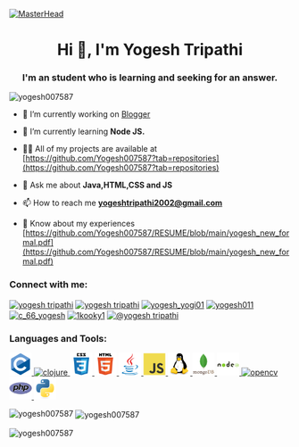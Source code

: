 [![MasterHead](https://media4.giphy.com/media/qgQUggAC3Pfv687qPC/giphy.gif?cid=ecf05e47e8el9hl5v79yo3dsy2przgdctszo179c1mwvzbnh&rid=giphy.gif&ct=g)](https://Yogesh007587.io)
<h1 align="center">Hi 👋, I'm Yogesh Tripathi</h1>
<h3 align="center">I'm an student who is learning and seeking for an answer.</h3>

<p align="left"> <img src="https://komarev.com/ghpvc/?username=yogesh007587&label=Profile%20views&color=0e75b6&style=flat" alt="yogesh007587" /> </p>

- 🔭 I’m currently working on [Blogger](https://yogesh007587.github.io/project/)

- 🌱 I’m currently learning **Node JS.**

- 👨‍💻 All of my projects are available at [https://github.com/Yogesh007587?tab=repositories](https://github.com/Yogesh007587?tab=repositories)

- 💬 Ask me about **Java,HTML,CSS and JS**

- 📫 How to reach me **yogeshtripathi2002@gmail.com**

- 📄 Know about my experiences [https://github.com/Yogesh007587/RESUME/blob/main/yogesh_new_formal.pdf](https://github.com/Yogesh007587/RESUME/blob/main/yogesh_new_formal.pdf)

<h3 align="left">Connect with me:</h3>
<p align="left">
<a href="https://linkedin.com/in/yogesh tripathi" target="blank"><img align="center" src="https://raw.githubusercontent.com/rahuldkjain/github-profile-readme-generator/master/src/images/icons/Social/linked-in-alt.svg" alt="yogesh tripathi" height="30" width="40" /></a>
<a href="https://fb.com/yogesh tripathi" target="blank"><img align="center" src="https://raw.githubusercontent.com/rahuldkjain/github-profile-readme-generator/master/src/images/icons/Social/facebook.svg" alt="yogesh tripathi" height="30" width="40" /></a>
<a href="https://instagram.com/yogesh_yogi01" target="blank"><img align="center" src="https://raw.githubusercontent.com/rahuldkjain/github-profile-readme-generator/master/src/images/icons/Social/instagram.svg" alt="yogesh_yogi01" height="30" width="40" /></a>
<a href="https://www.codechef.com/users/yogesh011" target="blank"><img align="center" src="https://cdn.jsdelivr.net/npm/simple-icons@3.1.0/icons/codechef.svg" alt="yogesh011" height="30" width="40" /></a>
<a href="https://www.hackerrank.com/c_66_yogesh" target="blank"><img align="center" src="https://raw.githubusercontent.com/rahuldkjain/github-profile-readme-generator/master/src/images/icons/Social/hackerrank.svg" alt="c_66_yogesh" height="30" width="40" /></a>
<a href="https://www.leetcode.com/1kooky1" target="blank"><img align="center" src="https://raw.githubusercontent.com/rahuldkjain/github-profile-readme-generator/master/src/images/icons/Social/leet-code.svg" alt="1kooky1" height="30" width="40" /></a>
<a href="https://www.hackerearth.com/@yogesh tripathi" target="blank"><img align="center" src="https://raw.githubusercontent.com/rahuldkjain/github-profile-readme-generator/master/src/images/icons/Social/hackerearth.svg" alt="@yogesh tripathi" height="30" width="40" /></a>
</p>

<h3 align="left">Languages and Tools:</h3>
<p align="left"> <a href="https://www.cprogramming.com/" target="_blank" rel="noreferrer"> <img src="https://raw.githubusercontent.com/devicons/devicon/master/icons/c/c-original.svg" alt="c" width="40" height="40"/> </a> <a href="https://clojure.org/" target="_blank" rel="noreferrer"> <img src="https://upload.wikimedia.org/wikipedia/commons/5/5d/Clojure_logo.svg" alt="clojure" width="40" height="40"/> </a> <a href="https://www.w3schools.com/css/" target="_blank" rel="noreferrer"> <img src="https://raw.githubusercontent.com/devicons/devicon/master/icons/css3/css3-original-wordmark.svg" alt="css3" width="40" height="40"/> </a> <a href="https://www.w3.org/html/" target="_blank" rel="noreferrer"> <img src="https://raw.githubusercontent.com/devicons/devicon/master/icons/html5/html5-original-wordmark.svg" alt="html5" width="40" height="40"/> </a> <a href="https://www.java.com" target="_blank" rel="noreferrer"> <img src="https://raw.githubusercontent.com/devicons/devicon/master/icons/java/java-original.svg" alt="java" width="40" height="40"/> </a> <a href="https://developer.mozilla.org/en-US/docs/Web/JavaScript" target="_blank" rel="noreferrer"> <img src="https://raw.githubusercontent.com/devicons/devicon/master/icons/javascript/javascript-original.svg" alt="javascript" width="40" height="40"/> </a> <a href="https://www.linux.org/" target="_blank" rel="noreferrer"> <img src="https://raw.githubusercontent.com/devicons/devicon/master/icons/linux/linux-original.svg" alt="linux" width="40" height="40"/> </a> <a href="https://www.mongodb.com/" target="_blank" rel="noreferrer"> <img src="https://raw.githubusercontent.com/devicons/devicon/master/icons/mongodb/mongodb-original-wordmark.svg" alt="mongodb" width="40" height="40"/> </a> <a href="https://nodejs.org" target="_blank" rel="noreferrer"> <img src="https://raw.githubusercontent.com/devicons/devicon/master/icons/nodejs/nodejs-original-wordmark.svg" alt="nodejs" width="40" height="40"/> </a> <a href="https://opencv.org/" target="_blank" rel="noreferrer"> <img src="https://www.vectorlogo.zone/logos/opencv/opencv-icon.svg" alt="opencv" width="40" height="40"/> </a> <a href="https://www.php.net" target="_blank" rel="noreferrer"> <img src="https://raw.githubusercontent.com/devicons/devicon/master/icons/php/php-original.svg" alt="php" width="40" height="40"/> </a> <a href="https://www.python.org" target="_blank" rel="noreferrer"> <img src="https://raw.githubusercontent.com/devicons/devicon/master/icons/python/python-original.svg" alt="python" width="40" height="40"/> </a> </p>

<p><img align="left" src="https://github-readme-stats.vercel.app/api/top-langs?username=yogesh007587&show_icons=true&locale=en&layout=compact" alt="yogesh007587" /></p>

<p>&nbsp;<img align="center" src="https://github-readme-stats.vercel.app/api?username=yogesh007587&show_icons=true&locale=en" alt="yogesh007587" /></p>

<p><img align="center" src="https://github-readme-streak-stats.herokuapp.com/?user=yogesh007587&" alt="yogesh007587" /></p>
